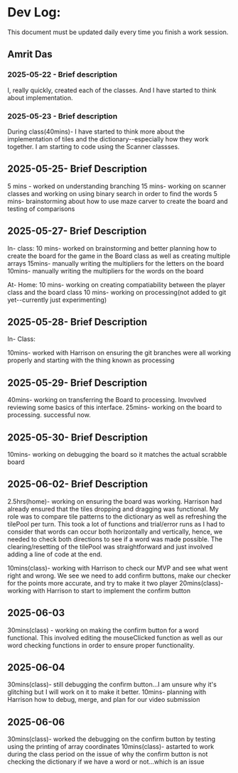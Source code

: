 # Dev Log:

This document must be updated daily every time you finish a work session.

## Amrit Das 

### 2025-05-22 - Brief description
I, really quickly, created each of the classes. And I have started to think about implementation.

### 2025-05-23 - Brief description

During class(40mins)- I have started to think more about the implementation of tiles and the dictionary--especially how they work together. I am starting to code using the Scanner classses.

## 2025-05-25- Brief Description

5 mins - worked on understanding branching
15 mins- working on scanner classes and working on using binary search in order to find the words
5 mins- brainstorming about how to use maze carver to create the board and testing of comparisons

## 2025-05-27- Brief Description
In- class:
10 mins- worked on brainstorming and better planning how to create the board for the game in the Board class as well as creating multiple arrays
15mins- manually writing the multipliers for the letters on the board
10mins- manually writing the multipliers for the words on the board

At- Home:
10 mins- working on creating compatiability between the player class and the board class
10 mins- working on processing(not added to git yet--currently just experimenting)

## 2025-05-28- Brief Description
In- Class:

10mins- worked with Harrison on ensuring the git branches were all working properly and starting with the thing known as processing

## 2025-05-29- Brief Description

40mins- working on transferring the Board to processing. Invovlved reviewing some basics of this interface.
25mins- working on the board to processing. successful now.

## 2025-05-30- Brief Description

10mins- working on debugging the board so it matches the actual scrabble board

## 2025-06-02- Brief Description

2.5hrs(home)- working on ensuring the board was working. Harrison had already ensured that the tiles dropping and dragging was functional. My role was to compare tile patterns to the dictionary as well as refreshing the tilePool per turn. This took a lot of functions and trial/error runs as I had to consider that words can occur both horizontally and vertically, hence, we needed to check both directions to see if a word was made possible. The clearing/resetting of the tilePool was straightforward and just involved adding a line of code at the end.

10mins(class)- working with Harrison to check our MVP and see what went right and wrong. We see we need to add confirm buttons, make our checker for the points more accurate, and try to make it two player
20mins(class)- working with Harrison to start to implement the confirm button

## 2025-06-03

30mins(class) - working on making the confirm button for a word functional. This involved editing the mouseClicked function as well as our word checking functions in order to ensure proper functionality.

## 2025-06-04

30mins(class)- still debugging the confirm button...I am unsure why it's glitching but I will work on it to make it better.
10mins- planning with Harrison how to debug, merge, and plan for our video submission

## 2025-06-06

30mins(class)- worked the debugging on the confirm button by testing using the printing of array coordinates
10mins(class)- astarted to work during the class period on the issue of why the confirm button is not checking the dictionary if we have a word or not...which is an issue